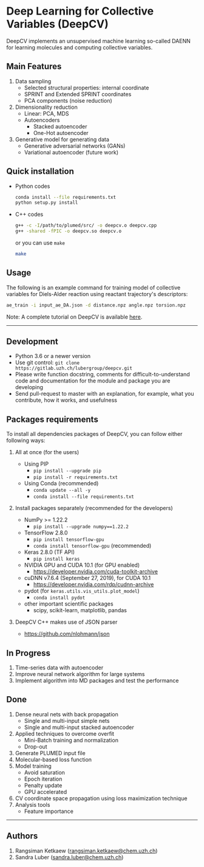 # Deep Learning for Collective Variables (DeepCV)

DeepCV implements an unsupervised machine learning so-called DAENN for learning molecules and computing collective variables.

## Main Features

1. Data sampling
   - Selected structural properties: internal coordinate
   - SPRINT and Extended SPRINT coordinates
   - PCA components (noise reduction)
2. Dimensionality reduction
   - Linear: PCA, MDS
   - Autoencoders
     - Stacked autoencoder
     - One-Hot autoencoder
3. Generative model for generating data
   - Generative adversarial networks (GANs)
   - Variational autoencoder (future work)

## Quick installation

- Python codes
  ```sh
  conda install --file requirements.txt
  python setup.py install
  ```
- C++ codes

  ```sh
  g++ -c -I/path/to/plumed/src/ -o deepcv.o deepcv.cpp
  g++ -shared -fPIC -o deepcv.so deepcv.o
  ```

  or you can use `make`

  ```sh
  make
  ```

## Usage

The following is an example command for training model of collective variables for Diels-Alder reaction using reactant trajectory's descriptors:

```sh
ae_train -i input_ae_DA.json -d distance.npz angle.npz torsion.npz
```

Note: A complete tutorial on DeepCV is available [here](tutorials/).

---

## Development

- Python 3.6 or a newer version
- Use git control: `git clone https://gitlab.uzh.ch/lubergroup/deepcv.git`
- Please write function docstring, comments for difficult-to-understand code and documentation for the module and package you are developing
- Send pull-request to master with an explanation, for example, what you contribute, how it works, and usefulness

## Packages requirements

To install all dependencies packages of DeepCV, you can follow either following ways:

1. All at once (for the users)

   - Using PIP
     - `pip install --upgrade pip`
     - `pip install -r requirements.txt`
   - Using Conda (recommended)
     - `conda update --all -y`
     - `conda install --file requirements.txt`

2. Install packages separately (recommended for the developers)

   - NumPy >= 1.22.2
     - `pip install --upgrade numpy==1.22.2`
   - TensorFlow 2.8.0
     - `pip install tensorflow-gpu`
     - `conda install tensorflow-gpu` (recommended)
   - Keras 2.8.0 (TF API)
     - `pip install keras`
   - NVIDIA GPU and CUDA 10.1 (for GPU enabled)
     - https://developer.nvidia.com/cuda-toolkit-archive
   - cuDNN v7.6.4 (September 27, 2019), for CUDA 10.1
     - https://developer.nvidia.com/rdp/cudnn-archive
   - pydot (for `keras.utils.vis_utils.plot_model`)
     - `conda install pydot`
   - other important scientific packages
     - scipy, scikit-learn, matplotlib, pandas

3. DeepCV C++ makes use of JSON parser
   - https://github.com/nlohmann/json

## In Progress

1. Time-series data with autoencoder
2. Improve neural network algorithm for large systems
3. Implement algorithm into MD packages and test the performance

## Done

1. Dense neural nets with back propagation
   - Single and multi-input simple nets
   - Single and multi-input stacked autoencoder
2. Applied techniques to overcome overfit
   - Mini-Batch training and normalization
   - Drop-out
3. Generate PLUMED input file
4. Molecular-based loss function
5. Model training
   - Avoid saturation
   - Epoch iteration
   - Penalty update
   - GPU accelerated
6. CV coordinate space propagation using loss maximization technique
7. Analysis tools
   - Feature importance

---

## Authors

1. Rangsiman Ketkaew (rangsiman.ketkaew@chem.uzh.ch)
2. Sandra Luber (sandra.luber@chem.uzh.ch)
